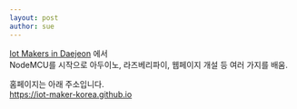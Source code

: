 ```yaml
---
layout: post
author: sue
---
```

[Iot Makers in Daejeon](https://iot-maker-korea.github.io/) 에서  
NodeMCU를 시작으로 아두이노, 라즈베리파이, 웹페이지 개설 등 여러 가지를 배움.  
  
홈페이지는 아래 주소입니다.  
<https://iot-maker-korea.github.io>